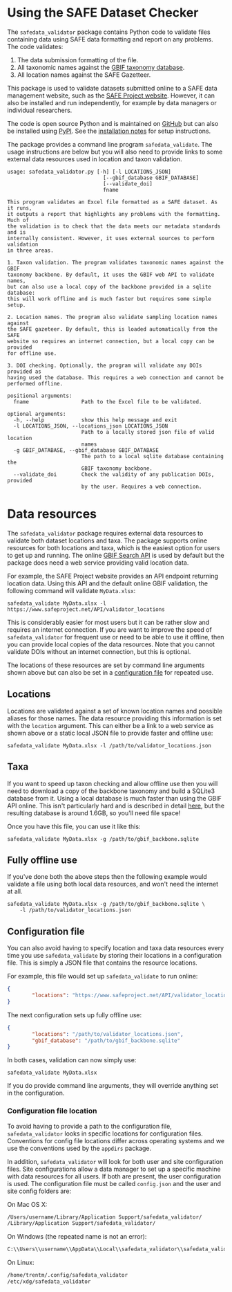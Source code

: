 # Using the SAFE Dataset Checker

The  `safedata_validator` package contains Python code to validate files containing data using SAFE data formatting  and report on any problems. The code validates:

  1. The data submission formatting of the file.
  1. All taxonomic names against the [GBIF taxonomy database](gbif_validation.md).
  1. All location names against the SAFE Gazetteer.

This package is used to validate datasets submitted online to a SAFE data management website, such as the  [SAFE Project website](https://safeproject.net/datasets/submit_dataset). However, it can also be installed and run independently, for example by data managers or individual researchers.

The code is open source Python and  is maintained on [GitHub](https://github.com/ImperialCollegeLondon/safedata_validator) but  can also be installed using  [PyPI](https://pypi.org/project/safedata-validator). See the [installation notes](install.md) for setup instructions. 

The package provides a command line program `safedata_validate`. The usage instructions are below but you will also need to provide links to some external data resources used in location and taxon validation.

    usage: safedata_validator.py [-h] [-l LOCATIONS_JSON]
                                   [--gbif_database GBIF_DATABASE]
                                   [--validate_doi]
                                   fname

    This program validates an Excel file formatted as a SAFE dataset. As it runs,
    it outputs a report that highlights any problems with the formatting. Much of
    the validation is to check that the data meets our metadata standards and is
    internally consistent. However, it uses external sources to perform validation
    in three areas.

    1. Taxon validation. The program validates taxonomic names against the GBIF
    taxonomy backbone. By default, it uses the GBIF web API to validate names,
    but can also use a local copy of the backbone provided in a sqlite database:
    this will work offline and is much faster but requires some simple setup.

    2. Location names. The program also validate sampling location names against
    the SAFE gazeteer. By default, this is loaded automatically from the SAFE
    website so requires an internet connection, but a local copy can be provided
    for offline use.

    3. DOI checking. Optionally, the program will validate any DOIs provided as
    having used the database. This requires a web connection and cannot be
    performed offline.

    positional arguments:
      fname                 Path to the Excel file to be validated.

    optional arguments:
      -h, --help            show this help message and exit
      -l LOCATIONS_JSON, --locations_json LOCATIONS_JSON
                            Path to a locally stored json file of valid location
                            names
      -g GBIF_DATABASE, --gbif_database GBIF_DATABASE
                            The path to a local sqlite database containing the
                            GBIF taxonomy backbone.
      --validate_doi        Check the validity of any publication DOIs, provided
                            by the user. Requires a web connection.

# Data resources

The `safedata_validator` package requires external data resources to validate both dataset locations and taxa. The package supports online resources for both locations and taxa, which is the easiest option for users to get up and running. The online [GBIF  Search API](https://www.gbif.org/developer/species) is used by default but the package does need a web service providing valid location data.

For example, the SAFE Project  website provides an API endpoint returning location data. Using this API and the default online GBIF validation, the following command will validate `MyData.xlsx`:  

    safedata_validate MyData.xlsx -l https://www.safeproject.net/API/validator_locations

This is considerably easier for most users but it can be rather slow and requires an internet connection. If you are want to improve the speed of `safedata_validator` for frequent use  or need to be able to use it offline, then you can provide local copies of the data resources. Note that you cannot validate DOIs without an internet connection, but this is optional.

The locations of these resources are set by command line arguments shown above but  can also be set in a [configuration file](usage.md#configuration-file) for repeated use. 

## Locations 

Locations are validated against a set of known location names and possible aliases for those names. The data resource providing this information is set with the `location` argument. This can either be a link to a web service as shown above or a static local JSON file to provide faster and offline use:

    safedata_validate MyData.xlsx -l /path/to/validator_locations.json

## Taxa

If you  want to speed up taxon checking and allow offline use then you will need to download a copy of the backbone taxonomy and build a SQLite3 database from it. Using a local database is  much faster than using the GBIF API online. This isn't particularly hard and is described in detail [here](build_local_gbif.md), but the resulting database is around 1.6GB, so you'll need file space! 

Once you have this file, you can use it like this:

    safedata_validate MyData.xlsx -g /path/to/gbif_backbone.sqlite

## Fully offline use

 If you've done both the above steps then the following example would validate a file using both local data resources, and won't need the internet at all.

    safedata_validate MyData.xlsx -g /path/to/gbif_backbone.sqlite \
        -l /path/to/validator_locations.json

## Configuration file

You can also avoid having to specify location and taxa data resources every time you use `safedata_validate` by storing their locations in a configuration file. This is simply a JSON file that contains the resource locations. 

For example, this file would set up `safedata_validate` to run online:

```json
{
        "locations": "https://www.safeproject.net/API/validator_locations"
}
```

The next configuration sets up fully offline use:

```json
{
        "locations": "/path/to/validator_locations.json",
        "gbif_database": "/path/to/gbif_backbone.sqlite"
}
```

In both cases, validation can now simply use:

    safedata_validate MyData.xlsx

If you do provide command line arguments, they will override anything set in the configuration.

### Configuration file location

To avoid having to provide a path to the configuration file, `safedata_validator` looks in specific locations for configuration files. Conventions for config file locations differ across operating systems and we use the conventions used by the `appdirs` package.

In addition, `safedata_validator` will look for both user and site configuration files. Site configurations allow a data manager to set up a specific machine with data resources for all users. If both are present, the user configuration is used. The configuration file must be called `config.json` and the user and site config folders are:

On Mac OS X:

```sh
/Users/username/Library/Application Support/safedata_validator/
/Library/Application Support/safedata_validator/
```

On Windows (the repeated name is not an error):

```sh
C:\\Users\\username\\AppData\\Local\\safedata_validator\\safedata_validator
```

On Linux:

```sh
/home/trentm/.config/safedata_validator
/etc/xdg/safedata_validator
```